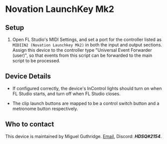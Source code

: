 
# Novation LaunchKey Mk2

## Setup

1. Open FL Studio's MIDI Settings, and set a port for the controller listed as
   `MIDIIN2 (Novation Launchkey Mk2)` in both the input and output sections.
   Assign this device to the controller type "Universal Event Forwarder (user)",
   so that events from this script can be forwarded to the main script to be
   processed.

## Device Details

* If configured correctly, the device's InControl lights should turn on when
  FL Studio starts, and turn off when FL Studio closes.

* The clip launch buttons are mapped to be a control
  switch button and a metronome button respectively.

## Who to contact
This device is maintained by Miguel Guthridge. [Email](mailto:hdsq@outlook.com),
Discord: ***HDSQ#2154***.
